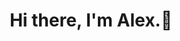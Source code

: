 <h1 align='center'>
  Hi there, I'm Alex.👋
</h1>

<p align='center>

<img src="https://img.shields.io/badge/Gmail-D14836?style=for-the-badge&logo=gmail&logoColor=white" />
<a href="https://www.linkedin.com/in/alexander-weiss-571356174/">
  <img src="https://img.shields.io/badge/LinkedIn-0077B5?style=for-the-badge&logo=linkedin&logoColor=white" />
</a>
          
          </p>
<p align="center">
 Full Stack Web Developer student.
 My speciality is front end, specifically CSS and SASS.
 Currently learning about React.js
    </p>
<!--
**alexander1262/alexander1262** is a ✨ _special_ ✨ repository because its `README.md` (this file) appears on your GitHub profile.

Here are some ideas to get you started:

- 🔭 I’m currently working on ...
- 🌱 I’m currently learning ...
- 👯 I’m looking to collaborate on ...
- 🤔 I’m looking for help with ...
- 💬 Ask me about ...
- 📫 How to reach me: ...
- 😄 Pronouns: ...
- ⚡ Fun fact: ...
-->
